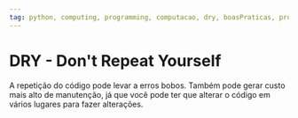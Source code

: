 ```yaml
---
tag: python, computing, programming, computacao, dry, boasPraticas, programacao, otimizacao
---
```

# DRY - Don't Repeat Yourself

A repetição do código pode levar a erros bobos. 
Também pode gerar custo mais alto de manutenção, já que você pode ter que alterar o código em vários lugares para fazer alterações.

